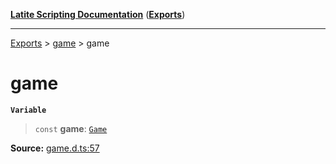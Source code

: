 [**Latite Scripting Documentation**](../../README.md) ([**Exports**](../../exports.md))

---

[Exports](../../exports.md) > [game](../index.md) > game

# game

**`Variable`**

> `const` **game**: [`Game`](../interfaces/interface.Game.md)

**Source:** [game.d.ts:57](https://github.com/LatiteScripting/latitescripting.github.io/blob/f7b9df2/definitions/game.d.ts#L57)

